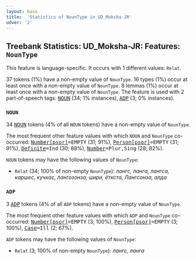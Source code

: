 ```yaml
---
layout: base
title:  'Statistics of NounType in UD_Moksha-JR'
udver: '2'
---
```


## Treebank Statistics: UD_Moksha-JR: Features: `NounType`

This feature is language-specific.
It occurs with 1 different values: `Relat`.

37 tokens (1%) have a non-empty value of `NounType`.
16 types (1%) occur at least once with a non-empty value of `NounType`.
8 lemmas (1%) occur at least once with a non-empty value of `NounType`.
The feature is used with 2 part-of-speech tags: <tt><a href="mdf_jr-pos-NOUN.html">NOUN</a></tt> (34; 1% instances), <tt><a href="mdf_jr-pos-ADP.html">ADP</a></tt> (3; 0% instances).

### `NOUN`

34 <tt><a href="mdf_jr-pos-NOUN.html">NOUN</a></tt> tokens (4% of all `NOUN` tokens) have a non-empty value of `NounType`.

The most frequent other feature values with which `NOUN` and `NounType` co-occurred: <tt><a href="mdf_jr-feat-Number-psor.html">Number[psor]</a></tt><tt>=EMPTY</tt> (31; 91%), <tt><a href="mdf_jr-feat-Person-psor.html">Person[psor]</a></tt><tt>=EMPTY</tt> (31; 91%), <tt><a href="mdf_jr-feat-Definite.html">Definite</a></tt><tt>=Ind</tt> (30; 88%), <tt><a href="mdf_jr-feat-Number.html">Number</a></tt><tt>=Plur,Sing</tt> (28; 82%).

`NOUN` tokens may have the following values of `NounType`:

* `Relat` (34; 100% of non-empty `NounType`): <em>лангс, ланга, лангса, каршес, кучкас, лангозонза, шири, ёткста, Лангсонза, алда</em>

### `ADP`

3 <tt><a href="mdf_jr-pos-ADP.html">ADP</a></tt> tokens (4% of all `ADP` tokens) have a non-empty value of `NounType`.

The most frequent other feature values with which `ADP` and `NounType` co-occurred: <tt><a href="mdf_jr-feat-Number-psor.html">Number[psor]</a></tt><tt>=EMPTY</tt> (3; 100%), <tt><a href="mdf_jr-feat-Person-psor.html">Person[psor]</a></tt><tt>=EMPTY</tt> (3; 100%), <tt><a href="mdf_jr-feat-Case.html">Case</a></tt><tt>=Ill</tt> (2; 67%).

`ADP` tokens may have the following values of `NounType`:

* `Relat` (3; 100% of non-empty `NounType`): <em>лангс, ланга</em>

